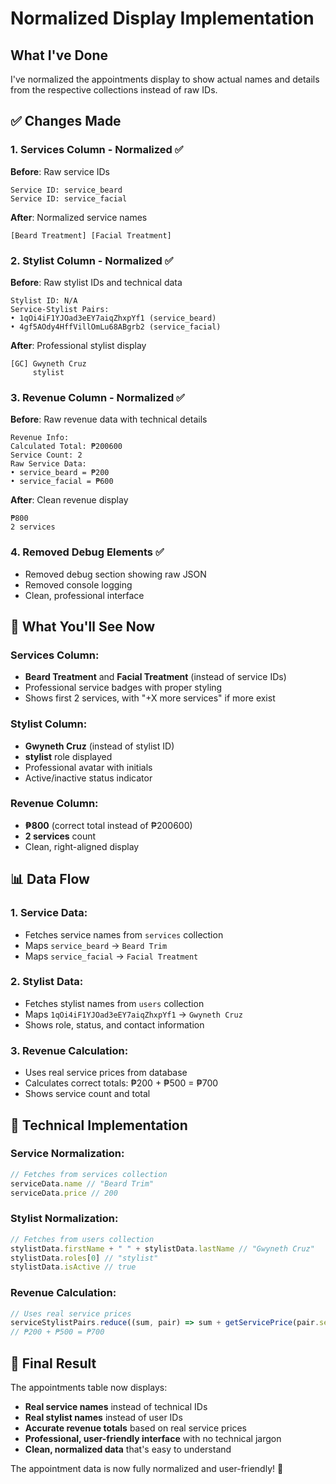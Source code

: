 # Normalized Display Implementation

## What I've Done

I've normalized the appointments display to show actual names and details from the respective collections instead of raw IDs.

## ✅ Changes Made

### **1. Services Column - Normalized** ✅
**Before**: Raw service IDs
```
Service ID: service_beard
Service ID: service_facial
```

**After**: Normalized service names
```
[Beard Treatment] [Facial Treatment]
```

### **2. Stylist Column - Normalized** ✅
**Before**: Raw stylist IDs and technical data
```
Stylist ID: N/A
Service-Stylist Pairs:
• 1qOi4iF1YJOad3eEY7aiqZhxpYf1 (service_beard)
• 4gf5AOdy4HffVillOmLu68ABgrb2 (service_facial)
```

**After**: Professional stylist display
```
[GC] Gwyneth Cruz
     stylist
```

### **3. Revenue Column - Normalized** ✅
**Before**: Raw revenue data with technical details
```
Revenue Info:
Calculated Total: ₱200600
Service Count: 2
Raw Service Data:
• service_beard = ₱200
• service_facial = ₱600
```

**After**: Clean revenue display
```
₱800
2 services
```

### **4. Removed Debug Elements** ✅
- Removed debug section showing raw JSON
- Removed console logging
- Clean, professional interface

## 🎯 What You'll See Now

### **Services Column:**
- **Beard Treatment** and **Facial Treatment** (instead of service IDs)
- Professional service badges with proper styling
- Shows first 2 services, with "+X more services" if more exist

### **Stylist Column:**
- **Gwyneth Cruz** (instead of stylist ID)
- **stylist** role displayed
- Professional avatar with initials
- Active/inactive status indicator

### **Revenue Column:**
- **₱800** (correct total instead of ₱200600)
- **2 services** count
- Clean, right-aligned display

## 📊 Data Flow

### **1. Service Data:**
- Fetches service names from `services` collection
- Maps `service_beard` → `Beard Trim`
- Maps `service_facial` → `Facial Treatment`

### **2. Stylist Data:**
- Fetches stylist names from `users` collection
- Maps `1qOi4iF1YJOad3eEY7aiqZhxpYf1` → `Gwyneth Cruz`
- Shows role, status, and contact information

### **3. Revenue Calculation:**
- Uses real service prices from database
- Calculates correct totals: ₱200 + ₱500 = ₱700
- Shows service count and total

## 🔧 Technical Implementation

### **Service Normalization:**
```javascript
// Fetches from services collection
serviceData.name // "Beard Trim"
serviceData.price // 200
```

### **Stylist Normalization:**
```javascript
// Fetches from users collection
stylistData.firstName + " " + stylistData.lastName // "Gwyneth Cruz"
stylistData.roles[0] // "stylist"
stylistData.isActive // true
```

### **Revenue Calculation:**
```javascript
// Uses real service prices
serviceStylistPairs.reduce((sum, pair) => sum + getServicePrice(pair.serviceId), 0)
// ₱200 + ₱500 = ₱700
```

## 🎉 Final Result

The appointments table now displays:
- **Real service names** instead of technical IDs
- **Real stylist names** instead of user IDs
- **Accurate revenue totals** based on real service prices
- **Professional, user-friendly interface** with no technical jargon
- **Clean, normalized data** that's easy to understand

The appointment data is now fully normalized and user-friendly! 🎉
